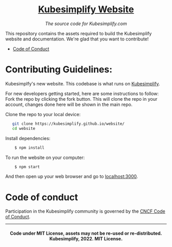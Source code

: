 <h1 align="center"><a href="https://kubesimplify.github.io/website/">Kubesimplify Website </a></h1>
<p align="center"><i>The source code for Kubesimplify.com</i></p>

This repository contains the assets required to build the Kubesimplify website and documentation. We're glad that you want to contribute! 

- [Code of Conduct ](code-of-conduct.md)

<h1>Contributing Guidelines: </h1>

Kubesimplfy's new website. This codebase is what runs on [Kubesimplify](https://kubesimplify.github.io/website/). 

For new developers getting started, here are some instructions to follow:
Fork the repo by clicking the fork button. This will clone the repo in your account, changes done here will be shown in the main repo. 
 
Clone the repo to your local device: 
```bash
   git clone https://kubesimplify.github.io/website/ 
   cd website
```
Install dependencies:
```bash
    $ npm install 
```
To run the website on your computer:
```bash
    $ npm start
```
And then open up your web browser and go to [localhost:3000](http://localhost:3000).

## <h1>Code of conduct</h1>
Participation in the Kubesimplify community is governed by the [CNCF Code of Conduct](https://github.com/cncf/foundation/blob/master/code-of-conduct.md).

---
<h4 align="center"> Code under MIT License, assets may not be re-used or re-distributed.
<br>
 Kubesimplify, 2022. MIT License.

[Docusaurus]: https://docusaurus.io/
[Kubesimplfy theme]: https://github.com/kubesimplify/branding
